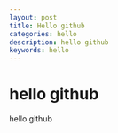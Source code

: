 ```yaml
---
layout: post
title: Hello github
categories: hello
description: hello github
keywords: hello
---
```

# hello github
hello github


